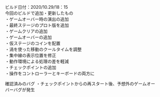 ビルド日付：2020/10.29/18：15<br>
今回のビルドで追加・更新したもの<br>
・ゲームオーバー時の演出の追加<br>
・最終ステージのプロト版を追加<br>
・ゲームクリアの追加<br>
・ゲームオーバーの追加<br>
・仮ステージのコインを配置<br>
・渦を使った移動のクールタイムを調整<br>
・集中線の表示位置を修正<br>
・動作環境による処理の差を軽減<br>
・チェックポイントの追加<br>
・操作をコントローラーとキーボードの両方に<br>

確認済みのバグ
・チェックポイントからの再スタート後、予想外のゲームオーバーバグが発生<br>
